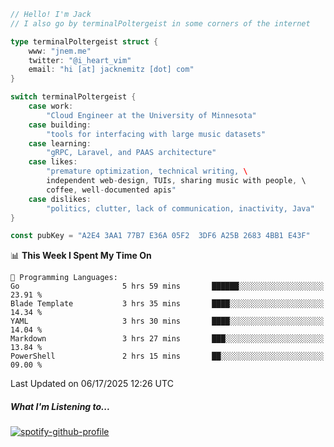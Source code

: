 ```go
// Hello! I'm Jack
// I also go by terminalPoltergeist in some corners of the internet

type terminalPoltergeist struct {
    www: "jnem.me"
    twitter: "@i_heart_vim"
    email: "hi [at] jacknemitz [dot] com"
}

switch terminalPoltergeist {
    case work:
        "Cloud Engineer at the University of Minnesota"
    case building:
        "tools for interfacing with large music datasets"
    case learning:
        "gRPC, Laravel, and PAAS architecture"
    case likes:
        "premature optimization, technical writing, \
        independent web-design, TUIs, sharing music with people, \
        coffee, well-documented apis"
    case dislikes:
        "politics, clutter, lack of communication, inactivity, Java"
}

const pubKey = "A2E4 3AA1 77B7 E36A 05F2  3DF6 A25B 2683 4BB1 E43F"
```

<!--START_SECTION:waka-->
📊 **This Week I Spent My Time On** 

```text
💬 Programming Languages: 
Go                       5 hrs 59 mins       ██████░░░░░░░░░░░░░░░░░░░   23.91 % 
Blade Template           3 hrs 35 mins       ████░░░░░░░░░░░░░░░░░░░░░   14.34 % 
YAML                     3 hrs 30 mins       ████░░░░░░░░░░░░░░░░░░░░░   14.04 % 
Markdown                 3 hrs 27 mins       ███░░░░░░░░░░░░░░░░░░░░░░   13.84 % 
PowerShell               2 hrs 15 mins       ██░░░░░░░░░░░░░░░░░░░░░░░   09.00 % 
```


 Last Updated on 06/17/2025 12:26 UTC
<!--END_SECTION:waka-->

##### What I'm Listening to...

[![spotify-github-profile](https://jnem.me/listening-item?maxAge=2592000)](https://jnem.me/listening)
